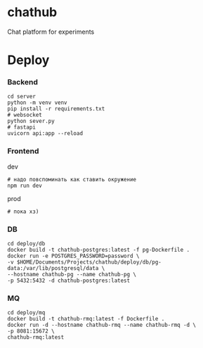 # chathub
Chat platform for experiments

# Deploy
### Backend
```shell
cd server
python -m venv venv
pip install -r requirements.txt
# websocket
python sever.py
# fastapi
uvicorn api:app --reload
```

### Frontend
dev
```shell
# надо повспоминать как ставить окружение
npm run dev
```

prod
```shell
# пока хз)
```

### DB
```shell
cd deploy/db
docker build -t chathub-postgres:latest -f pg-Dockerfile .
docker run -e POSTGRES_PASSWORD=password \
-v $HOME/Documents/Projects/chathub/deploy/db/pg-data:/var/lib/postgresql/data \
--hostname chathub-pg --name chathub-pg \
-p 5432:5432 -d chathub-postgres:latest
```

### MQ
```shell
cd deploy/mq
docker build -t chathub-rmq:latest -f Dockerfile .
docker run -d --hostname chathub-rmq --name chathub-rmq -d \
-p 8081:15672 \
chathub-rmq:latest
```
